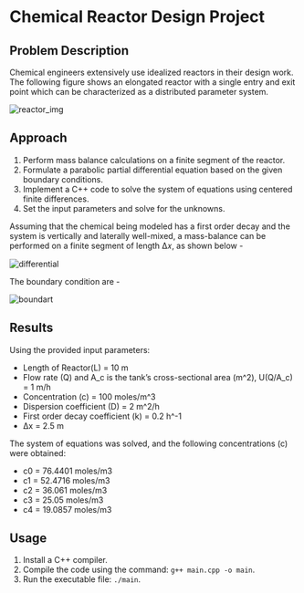 # Chemical Reactor Design Project

## Problem Description
Chemical engineers extensively use idealized reactors in their design work. The following figure shows an elongated reactor with a single entry and exit point which can be characterized as a distributed parameter system.

![reactor_img](https://github.com/Gopal564/Numerical_Techniques_CAPE/assets/87975144/7a3505e2-c076-462f-bee8-6f4dd4c138a5)

## Approach
1. Perform mass balance calculations on a finite segment of the reactor.
2. Formulate a parabolic partial differential equation based on the given boundary conditions.
3. Implement a C++ code to solve the system of equations using centered finite differences.
4. Set the input parameters and solve for the unknowns.

Assuming that the chemical being modeled has a first order decay and the system is vertically and laterally well-mixed, a mass-balance can be performed on a finite segment of length ∆𝑥, as shown below - 

![differential](https://github.com/Gopal564/Numerical_Techniques_CAPE/assets/87975144/6bb2bfb2-5906-4f00-a252-6f566dbe7872)

The boundary condition are - 

![boundart](https://github.com/Gopal564/Numerical_Techniques_CAPE/assets/87975144/01ecd97e-69fb-4c1f-9c2d-9871f35415b6)

## Results
Using the provided input parameters:
- Length of Reactor(L) = 10 m
- Flow rate (Q) and A_c is the tank’s cross-sectional area (m^2), U(Q/A_c) = 1 m/h
- Concentration (c) = 100 moles/m^3
- Dispersion coefficient (D) = 2 m^2/h
- First order decay coefficient (k) = 0.2 h^-1
- ∆x = 2.5 m

The system of equations was solved, and the following concentrations (c) were obtained:
- c0 = 76.4401 moles/m3
- c1 = 52.4716 moles/m3
- c2 = 36.061 moles/m3
- c3 = 25.05 moles/m3
- c4 = 19.0857 moles/m3

## Usage
1. Install a C++ compiler.
2. Compile the code using the command: `g++ main.cpp -o main`.
3. Run the executable file: `./main`.
